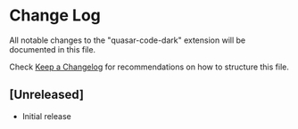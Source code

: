 # Change Log

All notable changes to the "quasar-code-dark" extension will be documented in this file.

Check [Keep a Changelog](http://keepachangelog.com/) for recommendations on how to structure this file.

## [Unreleased]

-   Initial release
